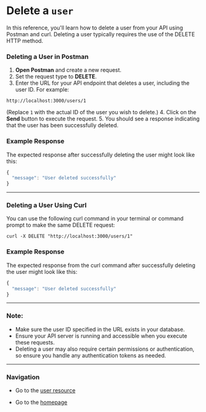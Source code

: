 # Delete a `user`

In this reference, you'll learn how to delete a user from your API using Postman and curl. Deleting a user typically requires the use of the DELETE HTTP method.

### Deleting a User in Postman

1. **Open Postman** and create a new request.
2. Set the request type to **DELETE**.
3. Enter the URL for your API endpoint that deletes a user, including the user ID. For example:

  ```shell
  http://localhost:3000/users/1
  ```

(Replace `1` with the actual ID of the user you wish to delete.)
4. Click on the **Send** button to execute the request.
5. You should see a response indicating that the user has been successfully deleted.

### Example Response

The expected response after successfully deleting the user might look like this:
```js
{
  "message": "User deleted successfully"
}
```

---

### Deleting a User Using Curl

You can use the following curl command in your terminal or command prompt to make the same DELETE request:
```shell
curl -X DELETE "http://localhost:3000/users/1"
```

### Example Response

The expected response from the curl command after successfully deleting the user might look like this:
```js
{
  "message": "User deleted successfully"
}
```
---

### Note:
- Make sure the user ID specified in the URL exists in your database.
- Ensure your API server is running and accessible when you execute these requests.
- Deleting a user may also require certain permissions or authentication, so ensure you handle any authentication tokens as needed.

---

### Navigation

* Go to the [user resource](https://cnjoyce1225.github.io/the-archivist/Resources/user.html)

* Go to the [homepage](https://cnjoyce1225.github.io/the-archivist/)

